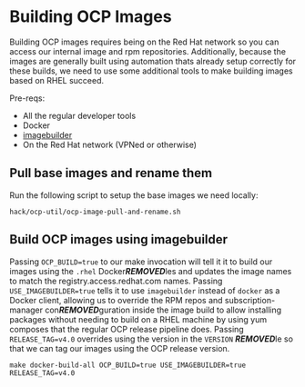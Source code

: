 # Building OCP Images

Building OCP images requires being on the Red Hat network so you can access our internal image and rpm repositories.
Additionally, because the images are generally built using automation thats already setup correctly for these builds, we need to use some additional tools to make building images based on RHEL succeed.

Pre-reqs:
- All the regular developer tools
- Docker
- [imagebuilder](https://github.com/openshift/imagebuilder)
- On the Red Hat network (VPNed or otherwise)

## Pull base images and rename them

Run the following script to setup the base images we need locally:

```
hack/ocp-util/ocp-image-pull-and-rename.sh
```

## Build OCP images using imagebuilder

Passing `OCP_BUILD=true` to our make invocation will tell it it to build our images using the `.rhel` Docker***REMOVED***les and updates the image names to match the registry.access.redhat.com names.
Passing `USE_IMAGEBUILDER=true` tells it to use `imagebuilder` instead of `docker` as a Docker client, allowing us to override the RPM repos and subscription-manager con***REMOVED***guration inside the image build to allow installing packages without needing to build on a RHEL machine by using yum composes that the regular OCP release pipeline does.
Passing `RELEASE_TAG=v4.0` overrides using the version in the `VERSION` ***REMOVED***le so that we can tag our images using the OCP release version.

```
make docker-build-all OCP_BUILD=true USE_IMAGEBUILDER=true RELEASE_TAG=v4.0
```
